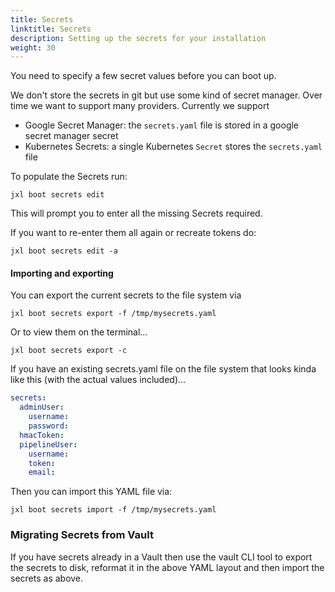 ```yaml
---
title: Secrets
linktitle: Secrets
description: Setting up the secrets for your installation
weight: 30
---
```


You need to specify a few secret values before you can boot up. 

We don't store the secrets in git but use some kind of secret manager. Over time we want to support many providers. Currently we support

* Google Secret Manager: the `secrets.yaml` file is stored in a google secret manager secret
* Kubernetes Secrets: a single Kubernetes `Secret` stores the `secrets.yaml` file


To populate the Secrets run:


```
jxl boot secrets edit
```                  

This will prompt you to enter all the missing Secrets required.

If you want to re-enter them all again or recreate tokens do:

```
jxl boot secrets edit -a
```                  

#### Importing and exporting

You can export the current secrets to the file system via

```
jxl boot secrets export -f /tmp/mysecrets.yaml
```                  

Or to view them on the terminal...

```
jxl boot secrets export -c
```                  

If you have an existing secrets.yaml file on the file system that looks kinda like this (with the actual values included)...

```yaml
secrets:
  adminUser:
    username: 
    password: 
  hmacToken: 
  pipelineUser:
    username: 
    token: 
    email:  
```

Then you can import this YAML file via:

```
jxl boot secrets import -f /tmp/mysecrets.yaml
```                  


### Migrating Secrets from Vault

If you have secrets already in a Vault then use the vault CLI tool to export the secrets to disk, reformat it in the above YAML layout and then import the secrets as above.
